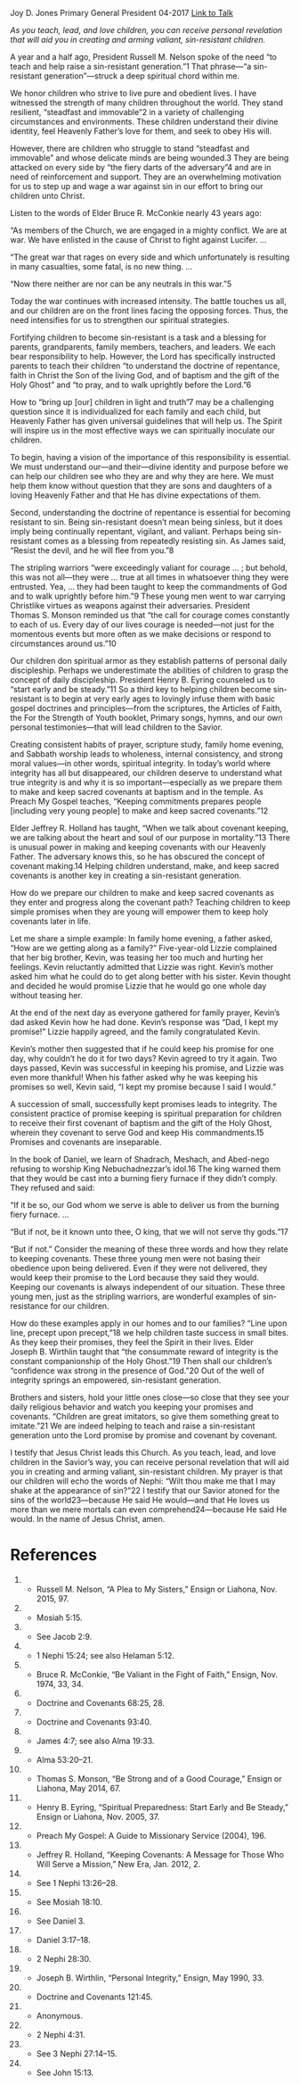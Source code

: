 Joy D. Jones
Primary General President
04-2017
[Link to Talk](https://www.churchofjesuschrist.org/study/general-conference/2017/04/a-sin-resistant-generation?lang=eng)

_As you teach, lead, and love children, you can receive personal revelation that will aid you in creating and arming valiant, sin-resistant children._

A year and a half ago, President Russell M. Nelson spoke of the need “to teach and help raise a sin-resistant generation.”1 That phrase—“a sin-resistant generation”—struck a deep spiritual chord within me.

We honor children who strive to live pure and obedient lives. I have witnessed the strength of many children throughout the world. They stand resilient, “steadfast and immovable”2 in a variety of challenging circumstances and environments. These children understand their divine identity, feel Heavenly Father’s love for them, and seek to obey His will.

However, there are children who struggle to stand “steadfast and immovable” and whose delicate minds are being wounded.3 They are being attacked on every side by “the fiery darts of the adversary”4 and are in need of reinforcement and support. They are an overwhelming motivation for us to step up and wage a war against sin in our effort to bring our children unto Christ.

Listen to the words of Elder Bruce R. McConkie nearly 43 years ago:

“As members of the Church, we are engaged in a mighty conflict. We are at war. We have enlisted in the cause of Christ to fight against Lucifer. …

“The great war that rages on every side and which unfortunately is resulting in many casualties, some fatal, is no new thing. …



“Now there neither are nor can be any neutrals in this war.”5

Today the war continues with increased intensity. The battle touches us all, and our children are on the front lines facing the opposing forces. Thus, the need intensifies for us to strengthen our spiritual strategies.

Fortifying children to become sin-resistant is a task and a blessing for parents, grandparents, family members, teachers, and leaders. We each bear responsibility to help. However, the Lord has specifically instructed parents to teach their children “to understand the doctrine of repentance, faith in Christ the Son of the living God, and of baptism and the gift of the Holy Ghost” and “to pray, and to walk uprightly before the Lord.”6

How to “bring up [our] children in light and truth”7 may be a challenging question since it is individualized for each family and each child, but Heavenly Father has given universal guidelines that will help us. The Spirit will inspire us in the most effective ways we can spiritually inoculate our children.

To begin, having a vision of the importance of this responsibility is essential. We must understand our—and their—divine identity and purpose before we can help our children see who they are and why they are here. We must help them know without question that they are sons and daughters of a loving Heavenly Father and that He has divine expectations of them.

Second, understanding the doctrine of repentance is essential for becoming resistant to sin. Being sin-resistant doesn’t mean being sinless, but it does imply being continually repentant, vigilant, and valiant. Perhaps being sin-resistant comes as a blessing from repeatedly resisting sin. As James said, “Resist the devil, and he will flee from you.”8

The stripling warriors “were exceedingly valiant for courage … ; but behold, this was not all—they were … true at all times in whatsoever thing they were entrusted. Yea, … they had been taught to keep the commandments of God and to walk uprightly before him.”9 These young men went to war carrying Christlike virtues as weapons against their adversaries. President Thomas S. Monson reminded us that “the call for courage comes constantly to each of us. Every day of our lives courage is needed—not just for the momentous events but more often as we make decisions or respond to circumstances around us.”10

Our children don spiritual armor as they establish patterns of personal daily discipleship. Perhaps we underestimate the abilities of children to grasp the concept of daily discipleship. President Henry B. Eyring counseled us to “start early and be steady.”11 So a third key to helping children become sin-resistant is to begin at very early ages to lovingly infuse them with basic gospel doctrines and principles—from the scriptures, the Articles of Faith, the For the Strength of Youth booklet, Primary songs, hymns, and our own personal testimonies—that will lead children to the Savior.



Creating consistent habits of prayer, scripture study, family home evening, and Sabbath worship leads to wholeness, internal consistency, and strong moral values—in other words, spiritual integrity. In today’s world where integrity has all but disappeared, our children deserve to understand what true integrity is and why it is so important—especially as we prepare them to make and keep sacred covenants at baptism and in the temple. As Preach My Gospel teaches, “Keeping commitments prepares people [including very young people] to make and keep sacred covenants.”12

Elder Jeffrey R. Holland has taught, “When we talk about covenant keeping, we are talking about the heart and soul of our purpose in mortality.”13 There is unusual power in making and keeping covenants with our Heavenly Father. The adversary knows this, so he has obscured the concept of covenant making.14 Helping children understand, make, and keep sacred covenants is another key in creating a sin-resistant generation.

How do we prepare our children to make and keep sacred covenants as they enter and progress along the covenant path? Teaching children to keep simple promises when they are young will empower them to keep holy covenants later in life.

Let me share a simple example: In family home evening, a father asked, “How are we getting along as a family?” Five-year-old Lizzie complained that her big brother, Kevin, was teasing her too much and hurting her feelings. Kevin reluctantly admitted that Lizzie was right. Kevin’s mother asked him what he could do to get along better with his sister. Kevin thought and decided he would promise Lizzie that he would go one whole day without teasing her.

At the end of the next day as everyone gathered for family prayer, Kevin’s dad asked Kevin how he had done. Kevin’s response was “Dad, I kept my promise!” Lizzie happily agreed, and the family congratulated Kevin.

Kevin’s mother then suggested that if he could keep his promise for one day, why couldn’t he do it for two days? Kevin agreed to try it again. Two days passed, Kevin was successful in keeping his promise, and Lizzie was even more thankful! When his father asked why he was keeping his promises so well, Kevin said, “I kept my promise because I said I would.”

A succession of small, successfully kept promises leads to integrity. The consistent practice of promise keeping is spiritual preparation for children to receive their first covenant of baptism and the gift of the Holy Ghost, wherein they covenant to serve God and keep His commandments.15 Promises and covenants are inseparable.

In the book of Daniel, we learn of Shadrach, Meshach, and Abed-nego refusing to worship King Nebuchadnezzar’s idol.16 The king warned them that they would be cast into a burning fiery furnace if they didn’t comply. They refused and said:

“If it be so, our God whom we serve is able to deliver us from the burning fiery furnace. …

“But if not, be it known unto thee, O king, that we will not serve thy gods.”17

“But if not.” Consider the meaning of these three words and how they relate to keeping covenants. These three young men were not basing their obedience upon being delivered. Even if they were not delivered, they would keep their promise to the Lord because they said they would. Keeping our covenants is always independent of our situation. These three young men, just as the stripling warriors, are wonderful examples of sin-resistance for our children.

How do these examples apply in our homes and to our families? “Line upon line, precept upon precept,”18 we help children taste success in small bites. As they keep their promises, they feel the Spirit in their lives. Elder Joseph B. Wirthlin taught that “the consummate reward of integrity is the constant companionship of the Holy Ghost.”19 Then shall our children’s “confidence wax strong in the presence of God.”20 Out of the well of integrity springs an empowered, sin-resistant generation.

Brothers and sisters, hold your little ones close—so close that they see your daily religious behavior and watch you keeping your promises and covenants. “Children are great imitators, so give them something great to imitate.”21 We are indeed helping to teach and raise a sin-resistant generation unto the Lord promise by promise and covenant by covenant.

I testify that Jesus Christ leads this Church. As you teach, lead, and love children in the Savior’s way, you can receive personal revelation that will aid you in creating and arming valiant, sin-resistant children. My prayer is that our children will echo the words of Nephi: “Wilt thou make me that I may shake at the appearance of sin?”22 I testify that our Savior atoned for the sins of the world23—because He said He would—and that He loves us more than we mere mortals can even comprehend24—because He said He would. In the name of Jesus Christ, amen.

# References
1. - Russell M. Nelson, “A Plea to My Sisters,” Ensign or Liahona, Nov. 2015, 97.
2. - Mosiah 5:15.
3. - See Jacob 2:9.
4. - 1 Nephi 15:24; see also Helaman 5:12.
5. - Bruce R. McConkie, “Be Valiant in the Fight of Faith,” Ensign, Nov. 1974, 33, 34.
6. - Doctrine and Covenants 68:25, 28.
7. - Doctrine and Covenants 93:40.
8. - James 4:7; see also Alma 19:33.
9. - Alma 53:20–21.
10. - Thomas S. Monson, “Be Strong and of a Good Courage,” Ensign or Liahona, May 2014, 67.
11. - Henry B. Eyring, “Spiritual Preparedness: Start Early and Be Steady,” Ensign or Liahona, Nov. 2005, 37.
12. - Preach My Gospel: A Guide to Missionary Service (2004), 196.
13. - Jeffrey R. Holland, “Keeping Covenants: A Message for Those Who Will Serve a Mission,” New Era, Jan. 2012, 2.
14. - See 1 Nephi 13:26–28.
15. - See Mosiah 18:10.
16. - See Daniel 3.
17. - Daniel 3:17–18.
18. - 2 Nephi 28:30.
19. - Joseph B. Wirthlin, “Personal Integrity,” Ensign, May 1990, 33.
20. - Doctrine and Covenants 121:45.
21. - Anonymous.
22. - 2 Nephi 4:31.
23. - See 3 Nephi 27:14–15.
24. - See John 15:13.